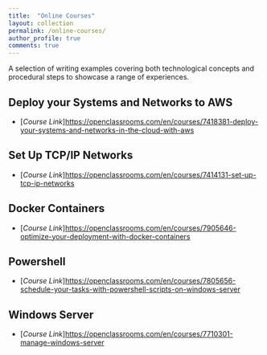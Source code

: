 ```yaml
---
title:  "Online Courses"
layout: collection
permalink: /online-courses/
author_profile: true
comments: true
---
```


A selection of writing examples covering both technological concepts and procedural steps to showcase a range of experiences.

## Deploy your Systems and Networks to AWS

- [*Course Link*]https://openclassrooms.com/en/courses/7418381-deploy-your-systems-and-networks-in-the-cloud-with-aws

## Set Up TCP/IP Networks

- [*Course Link*]https://openclassrooms.com/en/courses/7414131-set-up-tcp-ip-networks

## Docker Containers

- [*Course Link*]https://openclassrooms.com/en/courses/7905646-optimize-your-deployment-with-docker-containers

## Powershell

- [*Course Link*]https://openclassrooms.com/en/courses/7805656-schedule-your-tasks-with-powershell-scripts-on-windows-server

## Windows Server

- [*Course Link*]https://openclassrooms.com/en/courses/7710301-manage-windows-server